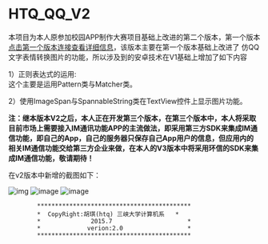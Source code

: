 # HTQ_QQ_V2
本项目为本人原参加校园APP制作大赛项目基础上改进的第二个版本，第一个版本<a href=https://github.com/HuTianQi/HTQ_QQ>点击第一个版本连接查看详细信息</a>，该版本主要在第一个版本基础上改进了
仿QQ文字表情转换图片的功能，所以涉及到的安卓技术在V1基础上增加了如下内容

1）正则表达式的运用:
 <br> 这个主要是运用Pattern类与Matcher类。
 
2）使用ImageSpan与SpannableString类在TextView控件上显示图片功能。

**注：继本版本V2之后，本人正在开发第三个版本，在第三个版本中，本人将采取目前市场上需要接入IM通讯功能APP的主流做法，即采用第三方SDK来集成IM通信功能，即自己的App，自己的服务器只保存自己App用户的信息，但应用内的相关IM通信功能交给第三方企业来做，在本人的V3版本中将采用环信的SDK来集成IM通信功能，敬请期待！**

在v2版本中新增的截图如下：

![img](https://github.com/HuTianQi/HTQ_QQ/blob/v2/%E8%BF%90%E8%A1%8C%E6%88%AA%E5%9B%BE/%E6%8D%95%E8%8E%B7.JPG)
![image](https://github.com/HuTianQi/HTQ_QQ/blob/v2/%E8%BF%90%E8%A1%8C%E6%88%AA%E5%9B%BE/%E6%8D%95%E8%8E%B71.JPG)
![image](https://github.com/HuTianQi/HTQ_QQ/blob/v2/%E8%BF%90%E8%A1%8C%E6%88%AA%E5%9B%BE/%E6%8D%95%E8%8E%B72.JPG)


            *******************************************
            *  CopyRight:胡琪(htq) 三峡大学计算机系   *
            *              2015.7                     *
            *             verion:2.0                  *
            *******************************************

